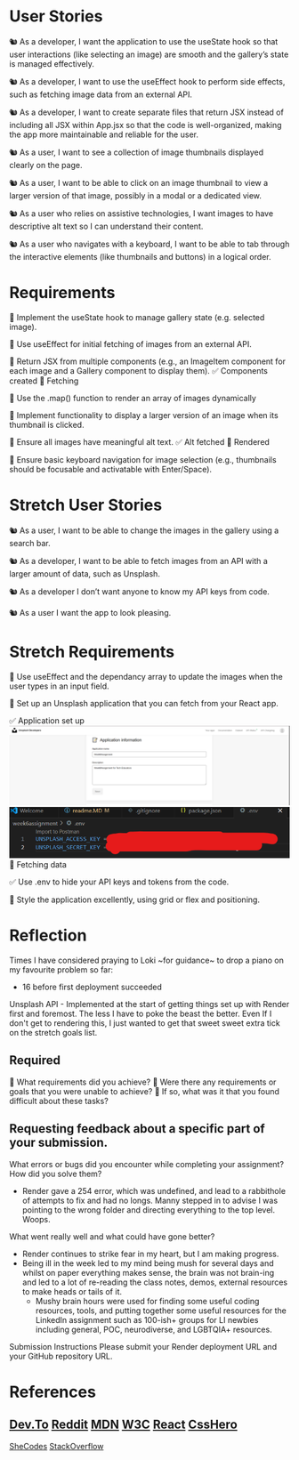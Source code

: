 # User Stories
🐿️ As a developer, I want the application to use the useState hook so that user interactions (like selecting an image) are smooth and the gallery’s state is managed effectively.

🐿️ As a developer, I want to use the useEffect hook to perform side effects, such as fetching image data from an external API.

🐿️ As a developer, I want to create separate files that return JSX instead of including all JSX within App.jsx so that the code is well-organized, making the app more maintainable and reliable for the user.

🐿️ As a user, I want to see a collection of image thumbnails displayed clearly on the page.

🐿️ As a user, I want to be able to click on an image thumbnail to view a larger version of that image, possibly in a modal or a dedicated view.

🐿️ As a user who relies on assistive technologies, I want images to have descriptive alt text so I can understand their content.

🐿️ As a user who navigates with a keyboard, I want to be able to tab through the interactive elements (like thumbnails and buttons) in a logical order.

# Requirements
🎯 Implement the useState hook to manage gallery state (e.g. selected image).

🎯 Use useEffect for initial fetching of images from an external API.

🎯 Return JSX from multiple components (e.g., an ImageItem component for each image and a Gallery component to display them).
    ✅ Components created
    🎯 Fetching

🎯 Use the .map() function to render an array of images dynamically

🎯 Implement functionality to display a larger version of an image when its thumbnail is clicked.

🎯 Ensure all images have meaningful alt text.
    ✅ Alt fetched
    🎯 Rendered

🎯 Ensure basic keyboard navigation for image selection (e.g., thumbnails should be focusable and activatable with Enter/Space).

# Stretch User Stories
🐿️ As a user, I want to be able to change the images in the gallery using a search bar.

🐿️ As a developer, I want to be able to fetch images from an API with a larger amount of data, such as Unsplash.

🐿️ As a developer I don’t want anyone to know my API keys from code.

🐿️ As a user I want the app to look pleasing.

# Stretch Requirements
🏹 Use useEffect and the dependancy array to update the images when the user types in an input field.

🏹 Set up an Unsplash application that you can fetch from your React app.
   
   ✅ Application set up
   ![alt text](image.png)
   ![alt text](image-1.png)
   🏹 Fetching data

✅ Use .env to hide your API keys and tokens from the code.

🏹 Style the application excellently, using grid or flex and positioning.

# Reflection
Times I have considered praying to Loki ~for guidance~ to drop a piano on my favourite problem so far: 
- 16 before first deployment succeeded

Unsplash API - Implemented at the start of getting things set up with Render first and foremost. The less I have to poke the beast the better. Even If I don't get to rendering this, I just wanted to get that sweet sweet extra tick on the stretch goals list.



## Required
🎯 What requirements did you achieve?
🎯 Were there any requirements or goals that you were unable to achieve?
🎯 If so, what was it that you found difficult about these tasks?

Requesting feedback about a specific part of your submission.
-

What errors or bugs did you encounter while completing your assignment? How did you solve them?
- Render gave a 254 error, which was undefined, and lead to a rabbithole of attempts to fix and had no longs. Manny stepped in to advise I was pointing to the wrong folder and directing everything to the top level. Woops.

What went really well and what could have gone better?
- Render continues to strike fear in my heart, but I am making progress.
- Being ill in the week led to my mind being mush for several days and whilst on paper everything makes sense, the brain was not brain-ing and led to a lot of re-reading the class notes, demos, external resources to make heads or tails of it. 
    - Mushy brain hours were used for finding some useful coding resources, tools, and putting together some useful resources for the LinkedIn assignment such as 100-ish+ groups for LI newbies including general, POC, neurodiverse, and LGBTQIA+ resources.

Submission Instructions
Please submit your Render deployment URL and your GitHub repository URL.

# References
[Dev.To](https://dev.to/)
[Reddit](https://reddit.com)
[MDN](https://developer.mozilla.org/)
[W3C](https://www.w3.org/)
[React](https://react.dev/)
[CssHero](https://csshero.org/)
-
[SheCodes](https://shecodes.io/)
[StackOverflow](https://stackoverflow.com/)